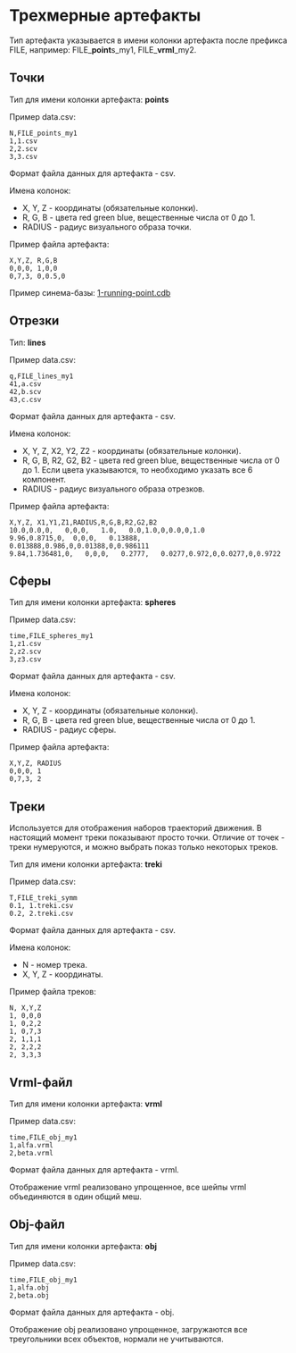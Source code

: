 # Трехмерные артефакты

Тип артефакта указывается в имени колонки артефакта после префикса FILE, 
например: FILE_**point**s_my1, FILE_**vrml**_my2.

## Точки
Тип для имени колонки артефакта: **points**

Пример data.csv:
```
N,FILE_points_my1
1,1.csv
2,2.scv
3,3.csv
```
Формат файла данных для артефакта - csv. 

Имена колонок:
* X, Y, Z - координаты (обязательные колонки).
* R, G, B - цвета red green blue, вещественные числа от 0 до 1.
* RADIUS - радиус визуального образа точки.

Пример файла артефакта:
```
X,Y,Z, R,G,B
0,0,0, 1,0,0
0,7,3, 0,0.5,0
```
Пример синема-базы:
[1-running-point.cdb](../master/examples/1-running-point.cdb/)

## Отрезки
Тип: **lines**

Пример data.csv:
```
q,FILE_lines_my1
41,a.csv
42,b.scv
43,c.csv
```
Формат файла данных для артефакта - csv. 

Имена колонок:
* X, Y, Z, X2, Y2, Z2 - координаты (обязательные колонки).
* R, G, B, R2, G2, B2 - цвета red green blue, вещественные числа от 0 до 1. Если цвета указываются, то необходимо указать все 6 компонент.
* RADIUS - радиус визуального образа отрезков.

Пример файла артефакта:
```
X,Y,Z, X1,Y1,Z1,RADIUS,R,G,B,R2,G2,B2
10.0,0.0,0,   0,0,0,   1.0,   0.0,1.0,0,0.0,0,1.0
9.96,0.8715,0,  0,0,0,   0.13888,   0.013888,0.986,0,0.01388,0,0.986111
9.84,1.736481,0,   0,0,0,   0.2777,   0.0277,0.972,0,0.0277,0,0.9722

```

## Сферы
Тип для имени колонки артефакта: **spheres**

Пример data.csv:
```
time,FILE_spheres_my1
1,z1.csv
2,z2.scv
3,z3.csv
```
Формат файла данных для артефакта - csv. 

Имена колонок:
* X, Y, Z - координаты (обязательные колонки).
* R, G, B - цвета red green blue, вещественные числа от 0 до 1.
* RADIUS - радиус сферы.

Пример файла артефакта:
```
X,Y,Z, RADIUS
0,0,0, 1
0,7,3, 2
```

## Треки
Используется для отображения наборов траекторий движения.
В настоящий момент треки показывают просто точки.
Отличие от точек - треки нумеруются, и можно выбрать показ только некоторых треков.

Тип для имени колонки артефакта: **treki**

Пример data.csv:
```
T,FILE_treki_symm
0.1, 1.treki.csv
0.2, 2.treki.csv
```
Формат файла данных для артефакта - csv.

Имена колонок:
* N - номер трека.
* X, Y, Z - координаты.

Пример файла треков:
```
N, X,Y,Z
1, 0,0,0
1, 0,2,2
1, 0,7,3
2, 1,1,1
2, 2,2,2
2, 3,3,3
```


## Vrml-файл
Тип для имени колонки артефакта: **vrml**

Пример data.csv:
```
time,FILE_obj_my1
1,alfa.vrml
2,beta.vrml
```
Формат файла данных для артефакта - vrml. 

Отображение vrml реализовано упрощенное, все шейпы vrml объединяются в один общий меш.

## Obj-файл

Тип для имени колонки артефакта: **obj**

Пример data.csv:
```
time,FILE_obj_my1
1,alfa.obj
2,beta.obj
```
Формат файла данных для артефакта - obj.

Отображение obj реализовано упрощенное, загружаются все треугольники всех объектов, нормали не учитываются.

